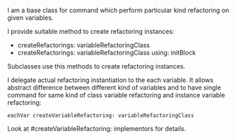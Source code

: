 I am a base class for command which perform particular kind refactoring on given variables.

I provide suitable method to create refactoring instances: 

- createRefactorings: variableRefactoringClass
- createRefactorings: variableRefactoringClass using: initBlock

Subclasses use this methods to create refactoring instances.

I delegate actual refactoring instantiation to the each variable. It allows abstract difference between different kind of variables and to have single command for same kind of class variable refactoring and instance variable refactoring:

	eachVar createVariableRefactoring: variableRefactoringClass
	
Look at #createVariableRefactoring: implementors for details.